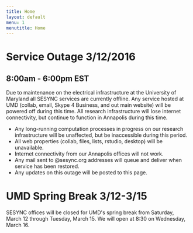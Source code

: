 ```yaml
---
title: Home
layout: default
menu: 1
menutitle: Home
---
```


Service Outage 3/12/2016
========================

8:00am - 6:00pm EST
-----------------------

Due to maintenance on the electrical infrastructure at the University of Maryland all SESYNC services are currently offline. Any service hosted at UMD (collab, email, Skype 4 Business, and out main website) will be powered off during this time. All research infrastructure will lose internet connectivity, but continue to function in Annapolis during this time.

* Any long-running computation processes in progress on our research infrastructure will be unaffected, but be inaccessible during this period.
* All web properties (collab, files, lists, rstudio, desktop) will be unavailable.
* Internet connectivity from our Annapolis offices will not work.
* Any mail sent to @sesync.org addresses will queue and deliver when service has been restored.
* Any updates on this outage will be posted to this page.

UMD Spring Break 3/12-3/15
==========================

SESYNC offices will be closed for UMD's spring break from Saturday, March 12 through Tuesday, March 15. We will open at 8:30 on Wednesday, March 16.

